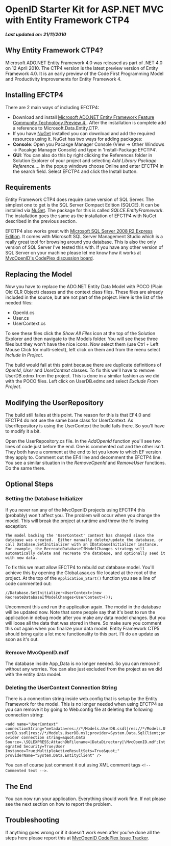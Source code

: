 # OpenID Starter Kit for ASP.NET MVC with Entity Framework CTP4
***Last updated on: 21/11/2010***

## Why Entity Framework CTP4?
Microsoft ADO.NET Entity Framework 4.0 was released as part of .NET 4.0 on 12 April 2010. The CTP4 version is the latest preview version of Entity Framework 4.0. It is an early preview of the Code First Programming Model and Productivity Improvements for Entity Framework 4.

## Installing EFCTP4
There are 2 main ways of including EFCTP4:

* Download and install [Microsoft ADO.NET Entity Framework Feature Community Technology Preview 4 ](http://www.microsoft.com/downloads/en/details.aspx?FamilyID=4e094902-aeff-4ee2-a12d-5881d4b0dd3e). After the installation is complete add a reference to Microsoft.Data.Entity.CTP.
* If you have [NuGet](http://nuget.codeplex.com/) installed you can download and add the required resources using it. NuGet has two ways for adding packages:
 * **Console**: Open you Pacakge Manager Console (View -> Other Windows -> Pacakge Manager Console) and type in 'Install-Package EFCTP4'.
 * **GUI**: You can also do this by right clicking the References folder in Solution Explorer of your project and selecting *Add Library Package Reference...*. In the popup windows choose Online and enter EFCTP4 in the search field. Select EFCTP4 and click the Install button.

## Requirements
Entity Framework CTP4 does require some version of SQL Server. The simplest one to get is the SQL Server Compact Edition (SQLCE). It can be installed via [NuGet](http://nuget.codeplex.com/). The package for this is called *SQLCE.EntityFramework*. The installation goes the same as the installation of EFCTP4 with NuGet described in the previous section.

EFCTP4 also works great with [Microsoft SQL Server 2008 R2 Express Edition](http://www.microsoft.com/sqlserver/2008/en/us/express.aspx). It comes with Microsoft SQL Server Management Studio which is a really great tool for browsing around you database. This is also the only version of SQL Server I've tested this with. If you have any other version of SQL Server on your machine please let me know how it works at [MvcOpenID's CodePlex discussion board](http://mvcopenid.codeplex.com/discussions).

## Replacing the Model
Now you have to replace the ADO.NET Entity Data Model with POCO (Plain Old CLR Object) classes and the context class files. These files are already included in the source, but are not part of the project. Here is the list of the needed files:

* OpenId.cs
* User.cs
* UserContext.cs

To see these files click the *Show All Files* icon at the top of the Solution Explorer and then navigate to the Models folder. You will see these three files but they won't have the nice icons. Now select them (use Ctrl + Left Mouse Click for multi-select), left click on them and from the menu select *Include In Project*.

The build would fail at this point because there are duplicate definitions of *OpenId*, *User* and *UserContext* classes. To fix this we'll have to remove UserDB.edmx from the project. This is done in a similar fashion as we did with the POCO files. Left click on UserDB.edmx and select *Exclude From Project*.

## Modifying the UserRepository
The build still failes at this point. The reason for this is that EF4.0 and EFCTP4 do not use the same base class for UserContext. As UserRepository is using the UserContext the build fails there. So you'll have to modify it a bit.

Open the UserRepository.cs file. In the *AddOpenId* function you'll see two lines of code just before the end. One is commented out and the other isn't. They both have a comment at the end to let you know to which EF version they apply to. Comment out the EF4 line and decomment the EFCTP4 line. You see a similar situation in the *RemoveOpenId* and *RemoveUser* functions. Do the same there.

## Optional Steps

### Setting the Database Initializer
If you never ran any of the MvcOpenID projects using EFCTP4 this (probably) won't affect you. The problem will occur when you change the model. This will break the project at runtime and throw the following exception:

`The model backing the 'UserContext' context has changed since the database was created.  Either manually delete/update the database, or call Database.SetInitializer with an IDatabaseInitializer instance.  For example, the RecreateDatabaseIfModelChanges strategy will automatically delete and recreate the database, and optionally seed it with new data.`

To fix this we must allow EFCTP4 to rebuild out database model. You'll achieve this by opening the Global.asax.cs file located at the root of the project. At the top of the `Application_Start()` function you see a line of code commented out:

`//Database.SetInitializer<UserContext>(new RecreateDatabaseIfModelChanges<UserContext>());`

Uncomment this and run the application again. The model in the database will be updated now. Note that some people say that it's best to run the application in debug mode after you make any data model changes. But you will loose all the data that was stored in there. So make sure you comment this out again when you finalize your data model. Entity Framework CTP5 should bring quite a lot more functionality to this part. I'll do an update as soon as it's out.

### Remove MvcOpenID.mdf
The database inside App_Data is no longer needed. So you can remove it without any worries. You can also just excluded from the project as we did with the entity data model.

### Deleting the UserContext Connection String
There is a connection string inside web.config that is setup by the Entity Framework for the model. This is no longer needed when using EFCTP4 as you can remove it by going to Web.config file at deleting the following connection string:

`<add name="UserContext" connectionString="metadata=res://*/Models.UserDB.csdl|res://*/Models.UserDB.ssdl|res://*/Models.UserDB.msl;provider=System.Data.SqlClient;provider connection string=&quot;Data Source=.\SQLEXPRESS;AttachDbFilename=|DataDirectory|\MvcOpenID.mdf;Integrated Security=True;User Instance=True;MultipleActiveResultSets=True&quot;" providerName="System.Data.EntityClient" />`

You can of course just comment it out using XML comment tags `<!-- Commented text -->`.

## The End
You can now run your application. Everything should work fine. If not please see the next section on how to report the problem.

## Troubleshooting
If anything goes wrong or if it doesn't work even after you've done all the steps here please report this at [MvcOpenID CodePlex Issue Tracker](http://mvcopenid.codeplex.com/workitem/list/basic).